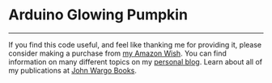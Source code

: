Arduino Glowing Pumpkin
=======================


***

If you find this code useful, and feel like thanking me for providing it, please consider making a purchase from [my Amazon Wish](https://amzn.com/w/1WI6AAUKPT5P9). You can find information on many different topics on my [personal blog](http://www.johnwargo.com). Learn about all of my publications at [John Wargo Books](http://www.johnwargobooks.com). 
            